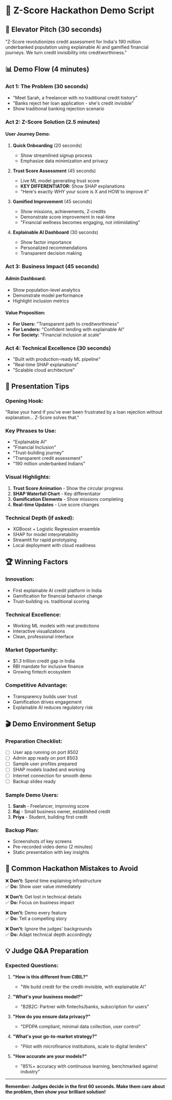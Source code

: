 # 🎯 Z-Score Hackathon Demo Script

## 🚀 **Elevator Pitch (30 seconds)**
"Z-Score revolutionizes credit assessment for India's 190 million underbanked population using explainable AI and gamified financial journeys. We turn credit invisibility into creditworthiness."

## 📊 **Demo Flow (4 minutes)**

### **Act 1: The Problem (30 seconds)**
- "Meet Sarah, a freelancer with no traditional credit history"
- "Banks reject her loan application - she's credit invisible"
- Show traditional banking rejection scenario

### **Act 2: Z-Score Solution (2.5 minutes)**

#### **User Journey Demo:**
1. **Quick Onboarding** (20 seconds)
   - Show streamlined signup process
   - Emphasize data minimization and privacy

2. **Trust Score Assessment** (45 seconds)
   - Live ML model generating trust score
   - **KEY DIFFERENTIATOR:** Show SHAP explanations
   - "Here's exactly WHY your score is X and HOW to improve it"

3. **Gamified Improvement** (45 seconds)
   - Show missions, achievements, Z-credits
   - Demonstrate score improvement in real-time
   - "Financial wellness becomes engaging, not intimidating"

4. **Explainable AI Dashboard** (30 seconds)
   - Show factor importance
   - Personalized recommendations
   - Transparent decision making

### **Act 3: Business Impact (45 seconds)**

#### **Admin Dashboard:**
- Show population-level analytics
- Demonstrate model performance
- Highlight inclusion metrics

#### **Value Proposition:**
- **For Users:** "Transparent path to creditworthiness"
- **For Lenders:** "Confident lending with explainable AI"
- **For Society:** "Financial inclusion at scale"

### **Act 4: Technical Excellence (30 seconds)**
- "Built with production-ready ML pipeline"
- "Real-time SHAP explanations"
- "Scalable cloud architecture"

## 🎪 **Presentation Tips**

### **Opening Hook:**
"Raise your hand if you've ever been frustrated by a loan rejection without explanation... Z-Score solves that."

### **Key Phrases to Use:**
- "Explainable AI"
- "Financial Inclusion"
- "Trust-building journey"
- "Transparent credit assessment"
- "190 million underbanked Indians"

### **Visual Highlights:**
1. **Trust Score Animation** - Show the circular progress
2. **SHAP Waterfall Chart** - Key differentiator
3. **Gamification Elements** - Show missions completing
4. **Real-time Updates** - Live score changes

### **Technical Depth (if asked):**
- XGBoost + Logistic Regression ensemble
- SHAP for model interpretability
- Streamlit for rapid prototyping
- Local deployment with cloud readiness

## 🏆 **Winning Factors**

### **Innovation:**
- First explainable AI credit platform in India
- Gamification for financial behavior change
- Trust-building vs. traditional scoring

### **Technical Excellence:**
- Working ML models with real predictions
- Interactive visualizations
- Clean, professional interface

### **Market Opportunity:**
- $1.3 trillion credit gap in India
- RBI mandate for inclusive finance
- Growing fintech ecosystem

### **Competitive Advantage:**
- Transparency builds user trust
- Gamification drives engagement
- Explainable AI reduces regulatory risk

## 🎬 **Demo Environment Setup**

### **Preparation Checklist:**
- [ ] User app running on port 8502
- [ ] Admin app ready on port 8503
- [ ] Sample user profiles prepared
- [ ] SHAP models loaded and working
- [ ] Internet connection for smooth demo
- [ ] Backup slides ready

### **Sample Demo Users:**
1. **Sarah** - Freelancer, improving score
2. **Raj** - Small business owner, established credit
3. **Priya** - Student, building first credit

### **Backup Plan:**
- Screenshots of key screens
- Pre-recorded video demo (2 minutes)
- Static presentation with key insights

## 🚨 **Common Hackathon Mistakes to Avoid**

❌ **Don't:** Spend time explaining infrastructure  
✅ **Do:** Show user value immediately  

❌ **Don't:** Get lost in technical details  
✅ **Do:** Focus on business impact  

❌ **Don't:** Demo every feature  
✅ **Do:** Tell a compelling story  

❌ **Don't:** Ignore the judges' backgrounds  
✅ **Do:** Adapt technical depth accordingly  

## 💡 **Judge Q&A Preparation**

### **Expected Questions:**
1. **"How is this different from CIBIL?"**
   - "We build credit for the credit-invisible, with explainable AI"

2. **"What's your business model?"**
   - "B2B2C: Partner with fintechs/banks, subscription for users"

3. **"How do you ensure data privacy?"**
   - "DPDPA compliant, minimal data collection, user control"

4. **"What's your go-to-market strategy?"**
   - "Pilot with microfinance institutions, scale to digital lenders"

5. **"How accurate are your models?"**
   - "85%+ accuracy with continuous learning, benchmarked against industry"

---

**Remember: Judges decide in the first 60 seconds. Make them care about the problem, then show your brilliant solution!**
